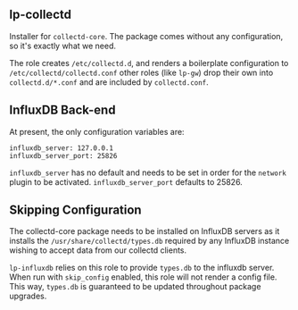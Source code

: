 lp-collectd
---

Installer for `collectd-core`. The package comes without any configuration,
so it's exactly what we need.

The role creates `/etc/collectd.d`, and renders a boilerplate configuration
to `/etc/collectd/collectd.conf` other roles (like `lp-gw`) drop their own
into `collectd.d/*.conf` and are included by `collectd.conf`.

InfluxDB Back-end
---

At present, the only configuration variables are:

```
influxdb_server: 127.0.0.1
influxdb_server_port: 25826
```

`influxdb_server` has no default and needs to be set in order for the `network`
plugin to be activated. `influxdb_server_port` defaults to 25826.

Skipping Configuration
---

The collectd-core package needs to be installed on InfluxDB servers as it
installs the `/usr/share/collectd/types.db` required by any InfluxDB instance
wishing to accept data from our collectd clients.

`lp-influxdb` relies on this role to provide `types.db` to the influxdb server.
When run with `skip_config` enabled, this role will not render a config file.
This way, `types.db` is guaranteed to be updated throughout package upgrades.
